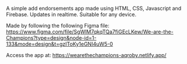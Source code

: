 A simple add endorsements app made using HTML, CSS, Javascript and Firebase. Updates in realtime. Suitable for any device. 

Made by following the following Figma file: https://www.figma.com/file/SgWlM7qkqTQa7fiGEcLKew/We-are-the-Champions?type=design&node-id=1-133&mode=design&t=gzIToKy1eGNI4uW5-0

Access the app at: https://wearethechampions-aqroby.netlify.app/

